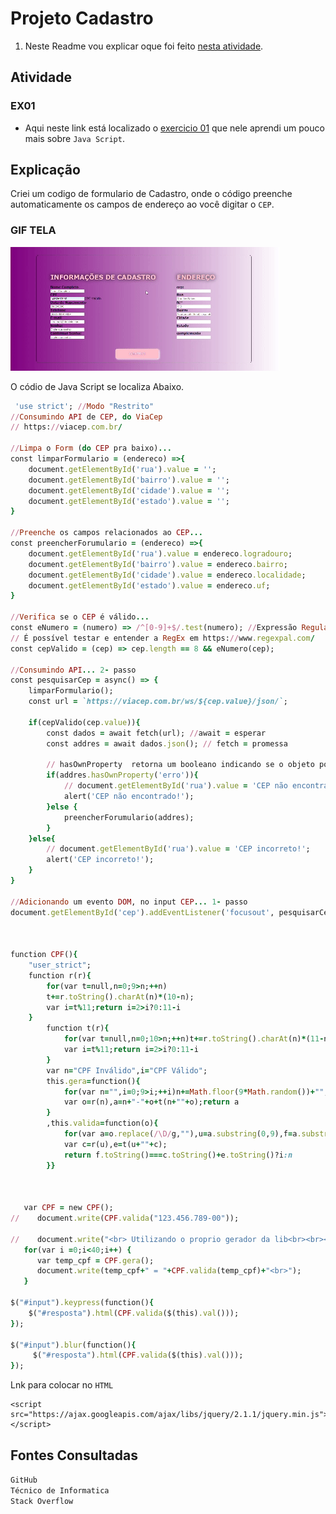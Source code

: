 <h1 aling="center">Projeto Cadastro</h1>

1. Neste Readme vou explicar oque foi feito [nesta atividade](https://caiotico.github.io/formCadastro/login.html).

Atividade
-------

### EX01
* Aqui neste link está localizado o [exercicio 01](https://caiotico.github.io/formCadastro/login.html) que nele aprendi um pouco mais sobre `Java Script`.

Explicação
-------
Criei um codigo de formulario de Cadastro, onde o código preenche automaticamente os campos de endereço ao você digitar o `CEP`.<br>
### GIF TELA
![imagem](gif/gif-tela.gif)<br>

O códio de Java Script se localiza Abaixo.
```ruby
 'use strict'; //Modo "Restrito"
//Consumindo API de CEP, do ViaCep
// https://viacep.com.br/

//Limpa o Form (do CEP pra baixo)...
const limparFormulario = (endereco) =>{
    document.getElementById('rua').value = '';
    document.getElementById('bairro').value = '';
    document.getElementById('cidade').value = '';
    document.getElementById('estado').value = '';
}

//Preenche os campos relacionados ao CEP...
const preencherForumulario = (endereco) =>{
    document.getElementById('rua').value = endereco.logradouro;
    document.getElementById('bairro').value = endereco.bairro;
    document.getElementById('cidade').value = endereco.localidade;
    document.getElementById('estado').value = endereco.uf;
}

//Verifica se o CEP é válido...
const eNumero = (numero) => /^[0-9]+$/.test(numero); //Expressão Regular
// É possível testar e entender a RegEx em https://www.regexpal.com/
const cepValido = (cep) => cep.length == 8 && eNumero(cep);

//Consumindo API... 2- passo
const pesquisarCep = async() => {
    limparFormulario();
    const url = `https://viacep.com.br/ws/${cep.value}/json/`;
    
    if(cepValido(cep.value)){
        const dados = await fetch(url); //await = esperar
        const addres = await dados.json(); // fetch = promessa
        
        // hasOwnProperty  retorna um booleano indicando se o objeto possui a propriedade especificada como uma propriedade definida no próprio objeto em questão
        if(addres.hasOwnProperty('erro')){ 
            // document.getElementById('rua').value = 'CEP não encontrado!';
            alert('CEP não encontrado!');
        }else {
            preencherForumulario(addres);
        }
    }else{
        // document.getElementById('rua').value = 'CEP incorreto!';
        alert('CEP incorreto!');
    } 
}

//Adicionando um evento DOM, no input CEP... 1- passo
document.getElementById('cep').addEventListener('focusout', pesquisarCep);



function CPF(){
    "user_strict";
    function r(r){
        for(var t=null,n=0;9>n;++n)
        t+=r.toString().charAt(n)*(10-n);
        var i=t%11;return i=2>i?0:11-i
    }
        function t(r){
            for(var t=null,n=0;10>n;++n)t+=r.toString().charAt(n)*(11-n);
            var i=t%11;return i=2>i?0:11-i
        }
        var n="CPF Inválido",i="CPF Válido";
        this.gera=function(){
            for(var n="",i=0;9>i;++i)n+=Math.floor(9*Math.random())+"";
            var o=r(n),a=n+"-"+o+t(n+""+o);return a
        }
        ,this.valida=function(o){
            for(var a=o.replace(/\D/g,""),u=a.substring(0,9),f=a.substring(9,11),v=0;10>v;v++)if(""+u+f==""+v+v+v+v+v+v+v+v+v+v+v)return n;
            var c=r(u),e=t(u+""+c);
            return f.toString()===c.toString()+e.toString()?i:n
        }}



   var CPF = new CPF();
//    document.write(CPF.valida("123.456.789-00"));
   
//    document.write("<br> Utilizando o proprio gerador da lib<br><br><br>");
   for(var i =0;i<40;i++) {
      var temp_cpf = CPF.gera();
      document.write(temp_cpf+" = "+CPF.valida(temp_cpf)+"<br>");
   }

$("#input").keypress(function(){
    $("#resposta").html(CPF.valida($(this).val()));
});

$("#input").blur(function(){
     $("#resposta").html(CPF.valida($(this).val()));
});
```
Lnk para colocar no `HTML`
```
<script src="https://ajax.googleapis.com/ajax/libs/jquery/2.1.1/jquery.min.js"></script>
```
## Fontes Consultadas
`GitHub`<br>
`Técnico de Informatica`<br>
`Stack Overflow`<br>
